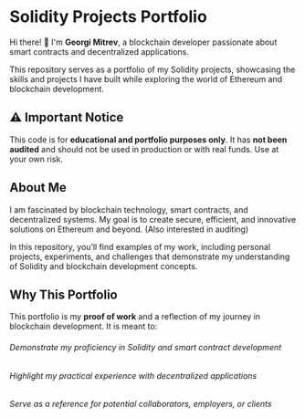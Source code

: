 #  Solidity Projects Portfolio

Hi there! **👋** 
I'm **Georgi Mitrev**, a blockchain developer passionate about smart contracts and decentralized applications.

This repository serves as a portfolio of my Solidity projects, showcasing the skills and projects I have built while exploring the world of Ethereum and blockchain development.

## ⚠️ Important Notice

This code is for **educational and portfolio purposes only**.
It has **not been audited** and should not be used in production or with real funds. Use at your own risk.

## About Me

I am fascinated by blockchain technology, smart contracts, and decentralized systems. My goal is to create secure, efficient, and innovative solutions on Ethereum and beyond. (Also interested in auditing)

In this repository, you’ll find examples of my work, including personal projects, experiments, and challenges that demonstrate my understanding of Solidity and blockchain development concepts.

## Why This Portfolio

This portfolio is my **proof of work** and a reflection of my journey in blockchain development. It is meant to:

###### Demonstrate my proficiency in Solidity and smart contract development

###### Highlight my practical experience with decentralized applications

###### Serve as a reference for potential collaborators, employers, or clients
